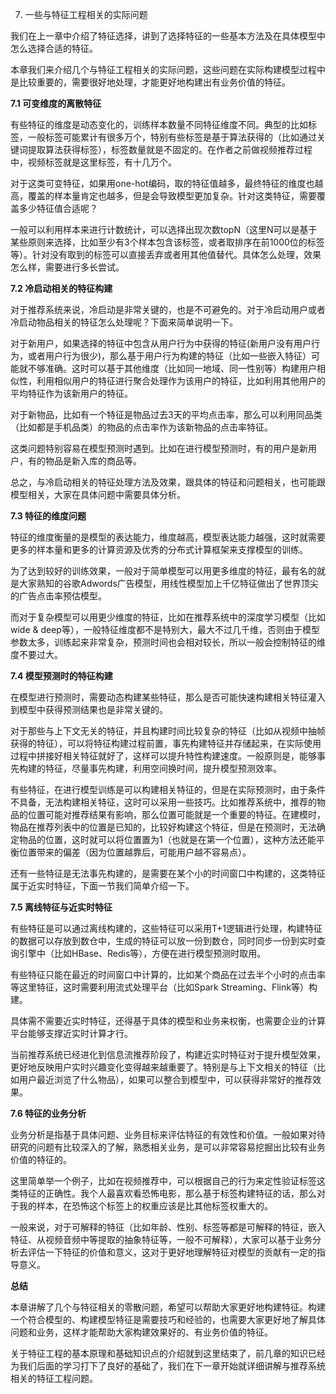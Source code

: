 07. 一些与特征工程相关的实际问题

我们在上一章中介绍了特征选择，讲到了选择特征的一些基本方法及在具体模型中怎么选择合适的特征。

本章我们来介绍几个与特征工程相关的实际问题，这些问题在实际构建模型过程中是比较重要的，需要很好地处理，才能更好地构建出有业务价值的特征。

**7.1 可变维度的离散特征**

有些特征的维度是动态变化的，训练样本数量不同特征维度不同。典型的比如标签，一般标签可能累计有很多万个，特别有些标签是基于算法获得的（比如通过关键词提取算法获得标签），标签数量就是不固定的。在作者之前做视频推荐过程中，视频标签就是这里标签，有十几万个。

 对于这类可变特征，如果用one-hot编码，取的特征值越多，最终特征的维度也越高，覆盖的样本量肯定也越多，但是会导致模型更加复杂。针对这类特征，需要覆盖多少特征值合适呢？

 一般可以利用样本来进行计数统计，可以选择出现次数topN（这里N可以是基于某些原则来选择，比如至少有3个样本包含该标签，或者取排序在前1000位的标签等）。针对没有取到的标签可以直接丢弃或者用其他值替代。具体怎么处理，效果怎么样，需要进行多长尝试。 

**7.2 冷启动相关的特征构建**

对于推荐系统来说，冷启动是非常关键的，也是不可避免的。对于冷启动用户或者冷启动物品相关的特征怎么处理呢？下面来简单说明一下。

对于新用户，如果选择的特征中包含从用户行为中获得的特征(新用户没有用户行为，或者用户行为很少)，那么基于用户行为构建的特征（比如一些嵌入特征）可能就不够准确。这时可以基于其他维度（比如同一地域、同一性别等）构建用户相似性，利用相似用户的特征进行聚合处理作为该用户的特征，比如利用其他用户的平均特征作为该新用户的特征。 

对于新物品，比如有一个特征是物品过去3天的平均点击率，那么可以利用同品类（比如都是手机品类）的物品的点击率作为该新物品的点击率特征。

这类问题特别容易在模型预测时遇到。比如在进行模型预测时，有的用户是新用户，有的物品是新入库的商品等。 

总之，与冷启动相关的特征处理方法及效果，跟具体的特征和问题相关，也可能跟模型相关，大家在具体问题中需要具体分析。

**7.3 特征的维度问题**

特征的维度衡量的是模型的表达能力，维度越高，模型表达能力越强，这时就需要更多的样本量和更多的计算资源及优秀的分布式计算框架来支撑模型的训练。

为了达到较好的训练效果，一般对于简单模型可以用更多维度的特征，最有名的就是大家熟知的谷歌Adwords广告模型，用线性模型加上千亿特征做出了世界顶尖的广告点击率预估模型。

而对于复杂模型可以用更少维度的特征，比如在推荐系统中的深度学习模型（比如wide & deep等），一般特征维度都不是特别大，最大不过几千维，否则由于模型参数太多，训练起来非常复杂，预测时间也会相对较长，所以一般会控制特征的维度不要过大。

**7.4 模型预测时的特征构建**

在模型进行预测时，需要动态构建某些特征，那么是否可能快速构建相关特征灌入到模型中获得预测结果也是非常关键的。

对于那些与上下文无关的特征，并且构建时间比较复杂的特征（比如从视频中抽帧获得的特征），可以将特征构建过程前置，事先构建特征并存储起来，在实际使用过程中拼接好相关特征就好了，这样可以提升特性构建速度。一般原则是，能够事先构建的特征，尽量事先构建，利用空间换时间，提升模型预测效率。

有些特征，在进行模型训练是可以构建相关特征的，但是在实际预测时，由于条件不具备，无法构建相关特征，这时可以采用一些技巧。比如推荐系统中，推荐的物品的位置可能对推荐结果有影响，那么位置可能就是一个重要的特征。在建模时，物品在推荐列表中的位置是已知的，比较好构建这个特征，但是在预测时，无法确定物品的位置，这时就可以将位置置为1（也就是在第一个位置），这种方法还能平衡位置带来的偏差（因为位置越靠后，可能用户越不容易点）。

还有一些特征是无法事先构建的，是需要在某个小的时间窗口中构建的，这类特征属于近实时特征，下面一节我们简单介绍一下。 

**7.5 离线特征与近实时特征**

有些特征是可以通过离线构建的，这些特征可以采用T+1逻辑进行处理，构建特征的数据可以存放到数仓中，生成的特征可以放一份到数仓，同时同步一份到实时查询引擎中（比如HBase、Redis等），方便在进行模型预测时取用。

有些特征只能在最近的时间窗口中计算的，比如某个商品在过去半个小时的点击率等这里特征，这时需要利用流式处理平台（比如Spark Streaming、Flink等）构建。

具体需不需要近实时特征，还得基于具体的模型和业务来权衡，也需要企业的计算平台能够支撑近实时计算才行。

当前推荐系统已经进化到信息流推荐阶段了，构建近实时特征对于提升模型效果，更好地反映用户实时兴趣变化变得越来越重要了。特别是与上下文相关的特征（比如用户最近浏览了什么物品），如果可以整合到模型中，可以获得非常好的推荐效果。

**7.6 特征的业务分析**

业务分析是指基于具体问题、业务目标来评估特征的有效性和价值。一般如果对待研究的问题有比较深入的了解，熟悉相关业务，是可以非常容易挖掘出比较有业务价值的特征的。

这里简单举一个例子，比如在视频推荐中，可以根据自己的行为来定性验证标签这类特征的正确性。我个人最喜欢看恐怖电影，那么基于标签构建特征的话，那么对于我的样本，在恐怖这个标签上的权重应该是比其他标签权重大的。

一般来说，对于可解释的特征（比如年龄、性别、标签等都是可解释的特征，嵌入特征、从视频音频中等提取的抽象特征等，一般不可解释），大家可以基于业务分析去评估一下特征的价值和意义，这对于更好地理解特征对模型的贡献有一定的指导意义。 

**总结**

本章讲解了几个与特征相关的零散问题，希望可以帮助大家更好地构建特征。构建一个符合模型的、构建模型特征是需要技巧和经验的，也需要大家更好地了解具体问题和业务，这样才能帮助大家构建效果好的、有业务价值的特征。

关于特征工程的基本原理和基础知识点的介绍就到这里结束了，前几章的知识已经为我们后面的学习打下了良好的基础了，我们在下一章开始就详细讲解与推荐系统相关的特征工程问题。